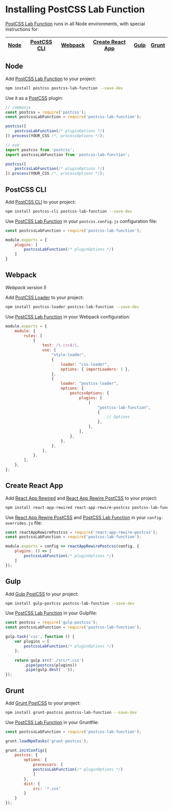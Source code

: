 # Installing PostCSS Lab Function

[PostCSS Lab Function] runs in all Node environments, with special instructions for:

| [Node](#node) | [PostCSS CLI](#postcss-cli) | [Webpack](#webpack) | [Create React App](#create-react-app) | [Gulp](#gulp) | [Grunt](#grunt) |
| --- | --- | --- | --- | --- | --- |

## Node

Add [PostCSS Lab Function] to your project:

```bash
npm install postcss postcss-lab-function --save-dev
```

Use it as a [PostCSS] plugin:

```js
// commonjs
const postcss = require('postcss');
const postcssLabFunction = require('postcss-lab-function');

postcss([
	postcssLabFunction(/* pluginOptions */)
]).process(YOUR_CSS /*, processOptions */);
```

```js
// esm
import postcss from 'postcss';
import postcssLabFunction from 'postcss-lab-function';

postcss([
	postcssLabFunction(/* pluginOptions */)
]).process(YOUR_CSS /*, processOptions */);
```

## PostCSS CLI

Add [PostCSS CLI] to your project:

```bash
npm install postcss-cli postcss-lab-function --save-dev
```

Use [PostCSS Lab Function] in your `postcss.config.js` configuration file:

```js
const postcssLabFunction = require('postcss-lab-function');

module.exports = {
	plugins: [
		postcssLabFunction(/* pluginOptions */)
	]
}
```

## Webpack

_Webpack version 5_

Add [PostCSS Loader] to your project:

```bash
npm install postcss-loader postcss-lab-function --save-dev
```

Use [PostCSS Lab Function] in your Webpack configuration:

```js
module.exports = {
	module: {
		rules: [
			{
				test: /\.css$/i,
				use: [
					"style-loader",
					{
						loader: "css-loader",
						options: { importLoaders: 1 },
					},
					{
						loader: "postcss-loader",
						options: {
							postcssOptions: {
								plugins: [
									[
										"postcss-lab-function",
										{
											// Options
										},
									],
								],
							},
						},
					},
				],
			},
		],
	},
};
```

## Create React App

Add [React App Rewired] and [React App Rewire PostCSS] to your project:

```bash
npm install react-app-rewired react-app-rewire-postcss postcss-lab-function --save-dev
```

Use [React App Rewire PostCSS] and [PostCSS Lab Function] in your
`config-overrides.js` file:

```js
const reactAppRewirePostcss = require('react-app-rewire-postcss');
const postcssLabFunction = require('postcss-lab-function');

module.exports = config => reactAppRewirePostcss(config, {
	plugins: () => [
		postcssLabFunction(/* pluginOptions */)
	]
});
```

## Gulp

Add [Gulp PostCSS] to your project:

```bash
npm install gulp-postcss postcss-lab-function --save-dev
```

Use [PostCSS Lab Function] in your Gulpfile:

```js
const postcss = require('gulp-postcss');
const postcssLabFunction = require('postcss-lab-function');

gulp.task('css', function () {
	var plugins = [
		postcssLabFunction(/* pluginOptions */)
	];

	return gulp.src('./src/*.css')
		.pipe(postcss(plugins))
		.pipe(gulp.dest('.'));
});
```

## Grunt

Add [Grunt PostCSS] to your project:

```bash
npm install grunt-postcss postcss-lab-function --save-dev
```

Use [PostCSS Lab Function] in your Gruntfile:

```js
const postcssLabFunction = require('postcss-lab-function');

grunt.loadNpmTasks('grunt-postcss');

grunt.initConfig({
	postcss: {
		options: {
			processors: [
			postcssLabFunction(/* pluginOptions */)
			]
		},
		dist: {
			src: '*.css'
		}
	}
});
```

[Gulp PostCSS]: https://github.com/postcss/gulp-postcss
[Grunt PostCSS]: https://github.com/nDmitry/grunt-postcss
[PostCSS]: https://github.com/postcss/postcss
[PostCSS CLI]: https://github.com/postcss/postcss-cli
[PostCSS Loader]: https://github.com/postcss/postcss-loader
[PostCSS Lab Function]: https://github.com/csstools/postcss-plugins/tree/main/plugins/postcss-lab-function
[React App Rewire PostCSS]: https://github.com/csstools/react-app-rewire-postcss
[React App Rewired]: https://github.com/timarney/react-app-rewired
